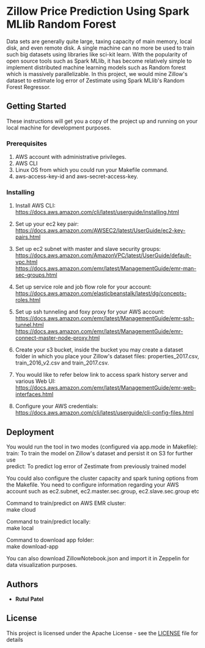 # Zillow Price Prediction Using Spark MLlib Random Forest

Data sets are generally quite large, taxing capacity of main memory, local disk, and even remote disk.​
A single machine can no more be used to train such big datasets using libraries like sci-kit learn.​
With the popularity of open source tools such as Spark MLlib, it has become relatively simple to implement distributed
machine learning models such as Random forest which is massively parallelizable. ​In this project,
we would mine Zillow's dataset to estimate log error of Zestimate using Spark MLlib's Random Forest Regressor.​


## Getting Started

These instructions will get you a copy of the project up and running on your local machine for development purposes.


### Prerequisites

1) AWS account with administrative privileges.
2) AWS CLI
3) Linux OS from which you could run your Makefile command.
4) aws-access-key-id and aws-secret-access-key.

### Installing

1) Install AWS CLI:  
    https://docs.aws.amazon.com/cli/latest/userguide/installing.html

2) Set up your ec2 key pair:  
    https://docs.aws.amazon.com/AWSEC2/latest/UserGuide/ec2-key-pairs.html

3) Set up ec2 subnet with master and slave security groups:  
    https://docs.aws.amazon.com/AmazonVPC/latest/UserGuide/default-vpc.html
    https://docs.aws.amazon.com/emr/latest/ManagementGuide/emr-man-sec-groups.html

4) Set up service role and job flow role for your account:  
    https://docs.aws.amazon.com/elasticbeanstalk/latest/dg/concepts-roles.html

5) Set up ssh tunneling and foxy proxy for your AWS account:  
    https://docs.aws.amazon.com/emr/latest/ManagementGuide/emr-ssh-tunnel.html
    https://docs.aws.amazon.com/emr/latest/ManagementGuide/emr-connect-master-node-proxy.html

6) Create your s3 bucket, inside the bucket you may create a dataset folder in which you place
   your Zillow's dataset files: properties_2017.csv, train_2016_v2.csv and train_2017.csv.

7) You would like to refer below link to access spark history server and various Web UI:  
    https://docs.aws.amazon.com/emr/latest/ManagementGuide/emr-web-interfaces.html

8) Configure your AWS credentials:  
    https://docs.aws.amazon.com/cli/latest/userguide/cli-config-files.html

## Deployment

You would run the tool in two modes (configured via app.mode in Makefile):  
    train: To train the model on Zillow's dataset and persist it on S3 for further use  
    predict: To predict log error of Zestimate from previously trained model  

You could also configure the cluster capacity and spark tuning options from the Makefile.
You need to configure information regarding your AWS account such as ec2.subnet, ec2.master.sec.group,
ec2.slave.sec.group etc

Command to train/predict on AWS EMR cluster:  
make cloud

Command to train/predict locally:  
make local

Command to download app folder:  
make download-app

You can also download ZillowNotebook.json and import it in Zeppelin for data visualization purposes.
## Authors

* **Rutul Patel**

## License

This project is licensed under the Apache License - see the [LICENSE](LICENSE) file for details

